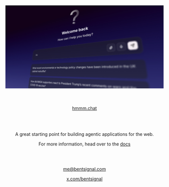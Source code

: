 <a name="readme-top"></a>

<br />
<div align="center">
  <a href="https://www.youtube.com/watch?v=0tyf2mZNXcs">
    <img src="src/app/opengraph-image.jpg" alt="Header image showing the homepage of the live website" width="500px">
  </a>
  <br />
  <br />
  <br />
  <br />
  <a href="https://www.hmmm.chat" target="_blank">
    hmmm.chat
  </a>
</div>
<br />
<br />
<br />
<div align="center">

A great starting point for building agentic applications for the web.

For more information, head over to the [docs](https://docs.hmmm.chat)

<br />
<br />

me@bentsignal.com

[x.com/bentsignal](https://x.com/bentsignal)

</div>
